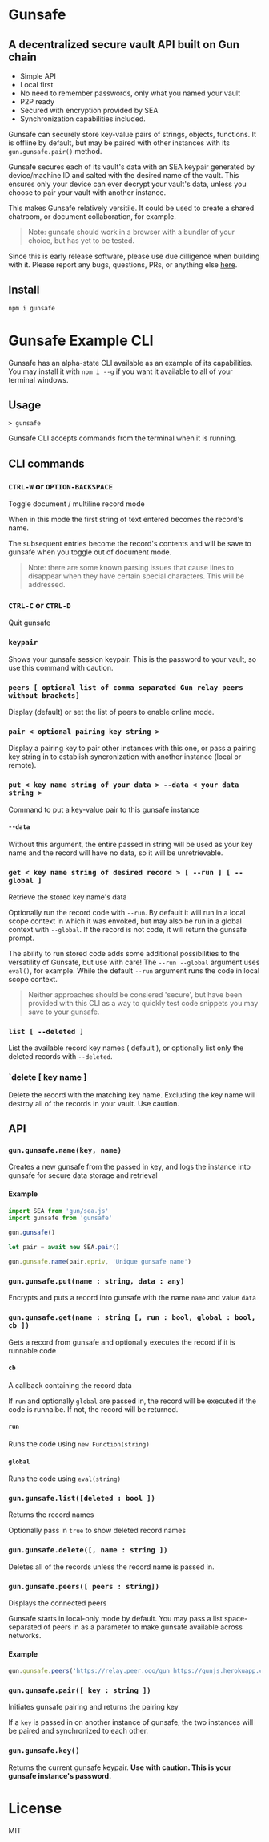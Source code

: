 # Gunsafe
## A decentralized secure vault API built on Gun chain

- Simple API
- Local first
- No need to remember passwords, only what you named your vault
- P2P ready
- Secured with encryption provided by SEA
- Synchronization capabilities included.

Gunsafe can securely store key-value pairs of strings, objects, functions. It is offline by default, but may be paired with other instances with its `gun.gunsafe.pair()` method.

Gunsafe secures each of its vault's data with an SEA keypair generated by device/machine ID and salted with the desired name of the vault. This ensures only your device can ever decrypt your vault's data, unless you choose to pair your vault with another instance.

This makes Gunsafe relatively versitile. It could be used to create a shared chatroom, or document collaboration, for example.

> Note: gunsafe should work in a browser with a bundler of your choice, but has yet to be tested.

Since this is early release software, please use due dilligence when building with it. Please report any bugs, questions, PRs, or anything else [here](https://github.com/draeder/gunsafe).

## Install
```js
npm i gunsafe
```

# Gunsafe Example CLI
Gunsafe has an alpha-state CLI available as an example of its capabilities. You may install it with `npm i --g` if you want it available to all of your terminal windows.

## Usage
```
> gunsafe
```
Gunsafe CLI accepts commands from the terminal when it is running.

## CLI commands
### `CTRL-W` or `OPTION-BACKSPACE`
Toggle document / multiline record mode

When in this mode the first string of text entered becomes the record's name. 

The subsequent entries become the record's contents and will be save to gunsafe when you toggle out of document mode.

> Note: there are some known parsing issues that cause lines to disappear when they have certain special characters. This will be addressed.

### `CTRL-C` or `CTRL-D`
Quit gunsafe

### `keypair`
Shows your gunsafe session keypair. This is the password to your vault, so use this command with caution.

### `peers [ optional list of comma separated Gun relay peers without brackets]` 
Display (default) or set the list of peers to enable online mode.

### `pair < optional pairing key string >`
Display a pairing key to pair other instances with this one, or pass a pairing key string in to establish syncronization with another instance (local or remote).

### `put < key name string of your data > --data < your data string >`
Command to put a key-value pair to this gunsafe instance

#### `--data`
Without this argument, the entire passed in string will be used as your key name and the record will have no data, so it will be unretrievable.

### `get < key name string of desired record > [ --run ] [ --global ]`
Retrieve the stored key name's data

Optionally run the record code with `--run`. By default it will run in a local scope context in which it was envoked, but may also be run in a global context with `--global`. If the record is not code, it will return the gunsafe prompt.

The ability to run stored code adds some additional possibilities to the versatility of Gunsafe, but use with care! The `--run --global` argument uses `eval()`, for example. While the default `--run` argument runs the code in local scope context. 

> Neither approaches should be consiered 'secure', but have been provided with this CLI as a way to quickly test code snippets you may save to your gunsafe.

### `list [ --deleted ]`
List the available record key names ( default ), or optionally list only the deleted records with `--deleted`.

### `delete [ key name ]
Delete the record with the matching key name. Excluding the key name will destroy all of the records in your vault. Use caution.

## API
### `gun.gunsafe.name(key, name)`
Creates a new gunsafe from the passed in key, and logs the instance into gunsafe for secure data storage and retrieval

#### Example
```js
import SEA from 'gun/sea.js'
import gunsafe from 'gunsafe'

gun.gunsafe()

let pair = await new SEA.pair()

gun.gunsafe.name(pair.epriv, 'Unique gunsafe name')

```

### `gun.gunsafe.put(name : string, data : any)`
Encrypts and puts a record into gunsafe with the name `name` and value `data`

### `gun.gunsafe.get(name : string [, run : bool, global : bool, cb ])`
Gets a record from gunsafe and optionally executes the record if it is runnable code

#### `cb`
A callback containing the record data

If `run` and optionally `global` are passed in, the record will be executed if the code is runnalbe. If not, the record will be returned.

#### `run`
Runs the code using `new Function(string)`

#### `global`
Runs the code using `eval(string)`

### `gun.gunsafe.list([deleted : bool ])`
Returns the record names

Optionally pass in `true` to show deleted record names

### `gun.gunsafe.delete([, name : string ])`
Deletes all of the records unless the record name is passed in.

### `gun.gunsafe.peers([ peers : string])`
Displays the connected peers

Gunsafe starts in local-only mode by default. You may pass a list space-separated of peers in as a parameter to make gunsafe available across networks.

#### Example
```js
gun.gunsafe.peers('https://relay.peer.ooo/gun https://gunjs.herokuapp.com/gun')
```

### `gun.gunsafe.pair([ key : string ])`
Initiates gunsafe pairing and returns the pairing key

If a `key` is passed in on another instance of gunsafe, the two instances will be paired and synchronized to each other.

### `gun.gunsafe.key()`
Returns the current gunsafe keypair. **Use with caution. This is your gunsafe instance's password.**

# License
MIT
